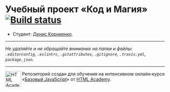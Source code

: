 # Учебный проект «Код и Магия» [![Build status][travis-image]][travis-url]

* Студент: [Денис Корниенко](https://up.htmlacademy.ru/javascript/10/user/31353).

---

_Не удаляйте и не обращайте внимание на папки и файлы:_<br>
_`.editorconfig`, `.eslintrc`, `.gitattributes`, `.gitignore`, `.travis.yml`, `package.json`._

---

<a href="https://htmlacademy.ru/intensive/javascript"><img align="left" width="50" height="50" title="HTML Academy" src="https://up.htmlacademy.ru/static/img/intensive/javascript/logo-for-github.svg"></a>

Репозиторий создан для обучения на интенсивном онлайн‑курсе «[Базовый JavaScript](https://htmlacademy.ru/intensive/javascript)» от [HTML Academy](https://htmlacademy.ru).

[travis-image]: https://travis-ci.org/htmlacademy-javascript/31353-code-and-magick.svg?branch=master
[travis-url]: https://travis-ci.org/htmlacademy-javascript/31353-code-and-magick
